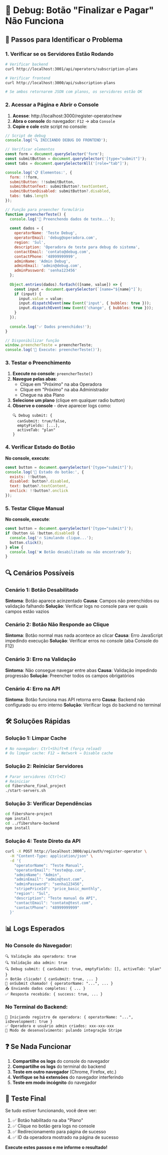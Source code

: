 # 🐛 Debug: Botão "Finalizar e Pagar" Não Funciona

## 🎯 Passos para Identificar o Problema

### 1. Verificar se os Servidores Estão Rodando

```bash
# Verificar backend
curl http://localhost:3001/api/operators/subscription-plans

# Verificar frontend
curl http://localhost:3000/api/subscription-plans

# Se ambos retornarem JSON com planos, os servidores estão OK
```

### 2. Acessar a Página e Abrir o Console

1. **Acesse**: http://localhost:3000/register-operator/new
2. **Abra o console** do navegador: `F12` → aba `Console`
3. **Copie e cole** este script no console:

```javascript
// Script de debug
console.log('🔍 INICIANDO DEBUG DO FRONTEND');

// Verificar elementos
const form = document.querySelector('form');
const submitButton = document.querySelector('[type="submit"]');
const tabs = document.querySelectorAll('[role="tab"]');

console.log('📋 Elementos:', {
  form: !!form,
  submitButton: !!submitButton,
  submitButtonText: submitButton?.textContent,
  submitButtonDisabled: submitButton?.disabled,
  tabs: tabs.length
});

// Função para preencher formulário
function preencherTeste() {
  console.log('📝 Preenchendo dados de teste...');
  
  const dados = {
    operatorName: 'Teste Debug',
    operatorEmail: 'debug@operadora.com',
    region: 'Sul',
    description: 'Operadora de teste para debug do sistema',
    contactEmail: 'contato@debug.com',
    contactPhone: '48999999999',
    adminName: 'Admin Debug',
    adminEmail: 'admin@debug.com',
    adminPassword: 'senha123456'
  };
  
  Object.entries(dados).forEach(([name, value]) => {
    const input = document.querySelector(`[name="${name}"]`);
    if (input) {
      input.value = value;
      input.dispatchEvent(new Event('input', { bubbles: true }));
      input.dispatchEvent(new Event('change', { bubbles: true }));
    }
  });
  
  console.log('✅ Dados preenchidos!');
}

// Disponibilizar função
window.preencherTeste = preencherTeste;
console.log('🎯 Execute: preencherTeste()');
```

### 3. Testar o Preenchimento

1. **Execute no console**: `preencherTeste()`
2. **Navegue pelas abas**:
   - Clique em "Próximo" na aba Operadora
   - Clique em "Próximo" na aba Administrador
   - Chegue na aba Plano
3. **Selecione um plano** (clique em qualquer radio button)
4. **Observe o console** - deve aparecer logs como:
   ```
   🔍 Debug submit: {
     canSubmit: true/false,
     emptyFields: [...],
     activeTab: "plan"
   }
   ```

### 4. Verificar Estado do Botão

**No console, execute**:
```javascript
const button = document.querySelector('[type="submit"]');
console.log('🔘 Estado do botão:', {
  exists: !!button,
  disabled: button?.disabled,
  text: button?.textContent,
  onclick: !!button?.onclick
});
```

### 5. Testar Clique Manual

**No console, execute**:
```javascript
const button = document.querySelector('[type="submit"]');
if (button && !button.disabled) {
  console.log('🔥 Simulando clique...');
  button.click();
} else {
  console.log('❌ Botão desabilitado ou não encontrado');
}
```

## 🔍 Cenários Possíveis

### Cenário 1: Botão Desabilitado
**Sintoma**: Botão aparece acinzentado
**Causa**: Campos não preenchidos ou validação falhando
**Solução**: Verificar logs no console para ver quais campos estão vazios

### Cenário 2: Botão Não Responde ao Clique
**Sintoma**: Botão normal mas nada acontece ao clicar
**Causa**: Erro JavaScript impedindo execução
**Solução**: Verificar erros no console (aba Console do F12)

### Cenário 3: Erro na Validação
**Sintoma**: Não consegue navegar entre abas
**Causa**: Validação impedindo progressão
**Solução**: Preencher todos os campos obrigatórios

### Cenário 4: Erro na API
**Sintoma**: Botão funciona mas API retorna erro
**Causa**: Backend não configurado ou erro interno
**Solução**: Verificar logs do backend no terminal

## 🛠️ Soluções Rápidas

### Solução 1: Limpar Cache
```bash
# No navegador: Ctrl+Shift+R (força reload)
# Ou limpar cache: F12 → Network → Disable cache
```

### Solução 2: Reiniciar Servidores
```bash
# Parar servidores (Ctrl+C)
# Reiniciar
cd fibershare_final_project
./start-servers.sh
```

### Solução 3: Verificar Dependências
```bash
cd fibershare-project
npm install
cd ../fibershare-backend  
npm install
```

### Solução 4: Teste Direto da API
```bash
curl -X POST http://localhost:3000/api/auth/register-operator \
  -H "Content-Type: application/json" \
  -d '{
    "operatorName": "Teste Manual",
    "operatorEmail": "teste@op.com",
    "adminName": "Admin",
    "adminEmail": "admin@test.com",
    "adminPassword": "senha123456",
    "stripePriceId": "price_basic_monthly",
    "region": "Sul",
    "description": "Teste manual da API",
    "contactEmail": "contato@test.com",
    "contactPhone": "48999999999"
  }'
```

## 📊 Logs Esperados

### No Console do Navegador:
```
🔍 Validação aba operadora: true
🔍 Validação aba admin: true
🔍 Debug submit: { canSubmit: true, emptyFields: [], activeTab: "plan" }
🔥 Botão clicado! { canSubmit: true, ... }
🚀 onSubmit chamado! { operatorName: "...", ... }
📤 Enviando dados completos: { ... }
✅ Resposta recebida: { success: true, ... }
```

### No Terminal do Backend:
```
🚀 Iniciando registro de operadora: { operatorName: "...", isDevelopment: true }
✅ Operadora e usuário admin criados: xxx-xxx-xxx
🔧 Modo de desenvolvimento: pulando integração Stripe
```

## ❓ Se Nada Funcionar

1. **Compartilhe os logs** do console do navegador
2. **Compartilhe os logs** do terminal do backend
3. **Teste em outro navegador** (Chrome, Firefox, etc.)
4. **Verifique se há extensões** do navegador interferindo
5. **Teste em modo incógnito** do navegador

## 🎯 Teste Final

Se tudo estiver funcionando, você deve ver:

1. ✅ Botão habilitado na aba "Plano"
2. ✅ Clique no botão gera logs no console
3. ✅ Redirecionamento para página de sucesso
4. ✅ ID da operadora mostrado na página de sucesso

**Execute estes passos e me informe o resultado!** 